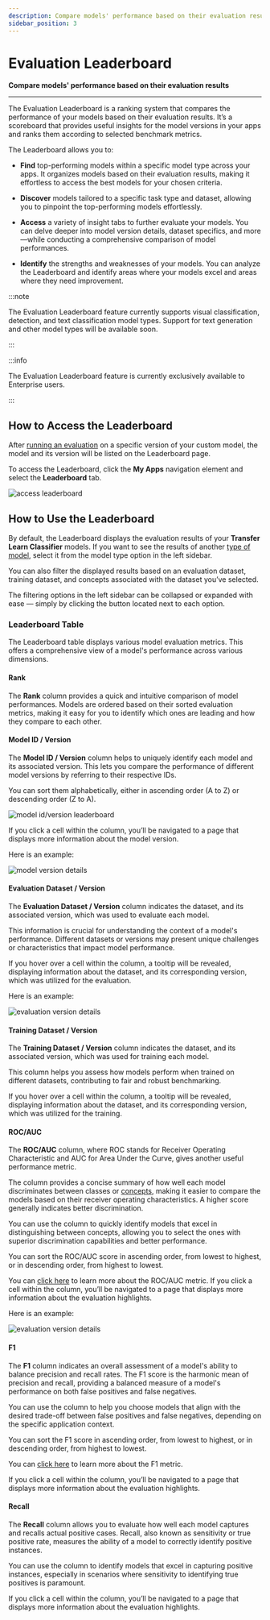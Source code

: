 ```yaml
---
description: Compare models' performance based on their evaluation results
sidebar_position: 3
---
```


# Evaluation Leaderboard

**Compare models' performance based on their evaluation results**
<hr />

The Evaluation Leaderboard is a ranking system that compares the performance of your models based on their evaluation results. It’s a scoreboard that provides useful insights for the model versions in your apps and ranks them according to selected benchmark metrics.

The Leaderboard allows you to:

- **Find** top-performing models within a specific model type across your apps. It organizes models based on their evaluation results, making it effortless to access the best models for your chosen criteria.

- **Discover** models tailored to a specific task type and dataset, allowing you to pinpoint the top-performing models effortlessly.  

- **Access** a variety of insight tabs to further evaluate your models. You can delve deeper into model version details, dataset specifics, and more—while conducting a comprehensive comparison of model performances.

- **Identify** the strengths and weaknesses of your models. You can analyze the Leaderboard and identify areas where your models excel and areas where they need improvement.

:::note

The Evaluation Leaderboard feature currently supports visual classification, detection, and text classification model types. Support for text generation and other model types will be available soon.

:::

:::info

The Evaluation Leaderboard feature is currently exclusively available to Enterprise users.

:::

## How to Access the Leaderboard

After [running an evaluation](https://docs.clarifai.com/portal-guide/evaluate/#running-evaluation) on a specific version of your custom model, the model and its version will be listed on the Leaderboard page. 

To access the Leaderboard, click the **My Apps** navigation element and select the **Leaderboard** tab.  

![access leaderboard](/img/others/leaderboard_1.png)

## How to Use the Leaderboard

By default, the Leaderboard displays the evaluation results of your **Transfer Learn Classifier** models. If you want to see the results of another [type of model](https://docs.clarifai.com/portal-guide/model/model-types/), select it from the model type option in the left sidebar. 

You can also filter the displayed results based on an evaluation dataset, training dataset, and concepts associated with the dataset you’ve selected.

The filtering options in the left sidebar can be collapsed or expanded with ease — simply by clicking the button located next to each option. 

### Leaderboard Table

The Leaderboard table displays various model evaluation metrics. This offers a comprehensive view of a model's performance across various dimensions.

#### Rank

The **Rank** column provides a quick and intuitive comparison of model performances. Models are ordered based on their sorted evaluation metrics, making it easy for you to identify which ones are leading and how they compare to each other.  

#### Model ID / Version

The **Model ID / Version** column helps to uniquely identify each model and its associated version. This lets you compare the performance of different model versions by referring to their respective IDs.

You can sort them alphabetically, either in ascending order (A to Z) or descending order (Z to A).

![model id/version leaderboard](/img/others/leaderboard_2.png)

If you click a cell within the column, you’ll be navigated to a page that displays more information about the model version. 

Here is an example: 

![model version details](/img/others/leaderboard_3.png)

#### Evaluation Dataset / Version

The **Evaluation Dataset / Version** column indicates the dataset, and its associated version, which was used to evaluate each model. 

This information is crucial for understanding the context of a model's performance. Different datasets or versions may present unique challenges or characteristics that impact model performance.

If you hover over a cell within the column, a tooltip will be revealed, displaying information about the dataset, and its corresponding version, which was utilized for the evaluation.

Here is an example:

![evaluation version details](/img/others/leaderboard_4.png)

#### Training Dataset / Version

The **Training Dataset / Version** column indicates the dataset, and its associated version, which was used for training each model. 

This column helps you assess how models perform when trained on different datasets, contributing to fair and robust benchmarking.

If you hover over a cell within the column, a tooltip will be revealed, displaying information about the dataset, and its corresponding version, which was utilized for the training.

#### ROC/AUC

The **ROC/AUC** column, where ROC stands for Receiver Operating Characteristic and AUC for Area Under the Curve, gives another useful performance metric. 

The column provides a concise summary of how well each model discriminates between classes or [concepts](https://docs.clarifai.com/portal-guide/concepts/create-get-update-delete), making it easier to compare the models based on their receiver operating characteristics. A higher score generally indicates better discrimination.

You can use the column to quickly identify models that excel in distinguishing between concepts, allowing you to select the ones with superior discrimination capabilities and better performance.

You can sort the ROC/AUC score in ascending order, from lowest to highest, or in descending order, from highest to lowest. 

You can [click here](https://docs.clarifai.com/portal-guide/evaluate/interpreting-evaluations/#roc-auc-concept-accuracy-score) to learn more about the ROC/AUC metric.
If you click a cell within the column, you’ll be navigated to a page that displays more information about the evaluation highlights. 

Here is an example: 

![evaluation version details](/img/others/leaderboard_5.png)

#### F1

The **F1** column indicates an overall assessment of a model's ability to balance precision and recall rates. The F1 score is the harmonic mean of precision and recall, providing a balanced measure of a model's performance on both false positives and false negatives.

You can use the column to help you choose models that align with the desired trade-off between false positives and false negatives, depending on the specific application context. 

You can sort the F1 score in ascending order, from lowest to highest, or in descending order, from highest to lowest. 

You can [click here](https://docs.clarifai.com/portal-guide/evaluate/interpreting-evaluations/#f1-score) to learn more about the F1 metric.

If you click a cell within the column, you’ll be navigated to a page that displays more information about the evaluation highlights. 

#### Recall

The **Recall** column allows you to evaluate how well each model captures and recalls actual positive cases. Recall, also known as sensitivity or true positive rate, measures the ability of a model to correctly identify positive instances.

You can use the column to identify models that excel in capturing positive instances, especially in scenarios where sensitivity to identifying true positives is paramount.

If you click a cell within the column, you’ll be navigated to a page that displays more information about the evaluation highlights. 
 





